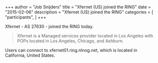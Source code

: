+++
author = "Job Snijders"
title = "Xfernet (US) joined the RING"
date = "2015-02-06"
description = "Xfernet (US) joined the RING"
categories = [
    "participants",
]
+++

Xfernet - AS 27630 - joined the RING today.

> Xfernet is a Managed services provider located in Los Angeles with POPs located in Los Angeles, Chicago, and Ashburn.

Users can connect to xfernet01.ring.nlnog.net, which is located in California, United States.


